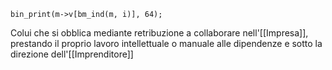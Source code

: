 	bin_print(m->v[bm_ind(m, i)], 64);
Colui che si obblica mediante retribuzione a collaborare nell'[[Impresa]], prestando il proprio lavoro intellettuale o manuale alle dipendenze e sotto la direzione dell'[[Imprenditore]]
